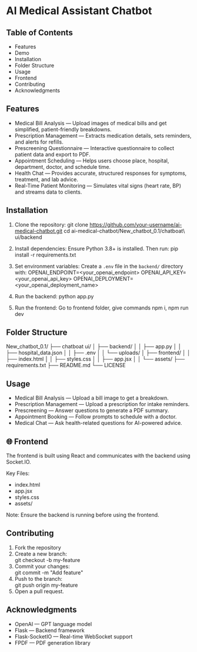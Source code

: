 # AI Medical Assistant Chatbot

## Table of Contents
- Features
- Demo
- Installation
- Folder Structure
- Usage
- Frontend
- Contributing
- Acknowledgments

##  Features
- Medical Bill Analysis — Upload images of medical bills and get simplified, patient-friendly breakdowns.
- Prescription Management — Extracts medication details, sets reminders, and alerts for refills.
- Prescreening Questionnaire — Interactive questionnaire to collect patient data and export to PDF.
- Appointment Scheduling — Helps users choose place, hospital, department, doctor, and schedule time.
- Health Chat — Provides accurate, structured responses for symptoms, treatment, and lab advice.
- Real-Time Patient Monitoring — Simulates vital signs (heart rate, BP) and streams data to clients.


##  Installation

1. Clone the repository:
   git clone https://github.com/your-username/ai-medical-chatbot.git
   cd ai-medical-chatbot/New_chatbot_0.1/chatboat\ ui/backend

2. Install dependencies:
   Ensure Python 3.8+ is installed. Then run:
   pip install -r requirements.txt

3. Set environment variables:
   Create a `.env` file in the `backend/` directory with:
   OPENAI_ENDPOINT=<your_openai_endpoint>
   OPENAI_API_KEY=<your_openai_api_key>
   OPENAI_DEPLOYMENT=<your_openai_deployment_name>

4. Run the backend:
   python app.py

5. Run the frontend:
   Go to frontend folder, give commands npm i, npm run dev

##  Folder Structure
New_chatbot_0.1/
├── chatboat ui/
│   ├── backend/
│   │   ├── app.py
│   │   ├── hospital_data.json
│   │   ├── .env
│   │   └── uploads/
│   ├── frontend/
│   │   ├── index.html
│   │   ├── styles.css
│   │   ├── app.jsx
│   │   └── assets/
├── requirements.txt
├── README.md
└── LICENSE

##  Usage
- Medical Bill Analysis — Upload a bill image to get a breakdown.
- Prescription Management — Upload a prescription for intake reminders.
- Prescreening — Answer questions to generate a PDF summary.
- Appointment Booking — Follow prompts to schedule with a doctor.
- Medical Chat — Ask health-related questions for AI-powered advice.

## 🌐 Frontend

The frontend is built using React and communicates with the backend using Socket.IO.

Key Files:
- index.html
- app.jsx
- styles.css
- assets/

Note: Ensure the backend is running before using the frontend.

##  Contributing

1. Fork the repository  
2. Create a new branch:  
   git checkout -b my-feature  
3. Commit your changes:  
   git commit -m "Add feature"  
4. Push to the branch:  
   git push origin my-feature  
5. Open a pull request.



##  Acknowledgments
- OpenAI — GPT language model
- Flask — Backend framework
- Flask-SocketIO — Real-time WebSocket support
- FPDF — PDF generation library
